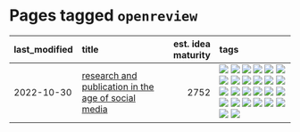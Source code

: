 # Pages tagged `openreview`

|last_modified|title|est. idea maturity|tags
|:---|:---|---:|:---|
|2022-10-30|[research and publication in the age of social media](../research-and-social.md)|2752|[![](https://img.shields.io/badge/tag-arxiv-83cbca)](../tags/arxiv.md) [![](https://img.shields.io/badge/tag-citation-e33481)](../tags/citation.md) [![](https://img.shields.io/badge/tag-corrections-b59164)](../tags/corrections.md) [![](https://img.shields.io/badge/tag-credit-2b1224)](../tags/credit.md) [![](https://img.shields.io/badge/tag-curation-869cae)](../tags/curation.md) [![](https://img.shields.io/badge/tag-discoverability-3c7f53)](../tags/discoverability.md) [![](https://img.shields.io/badge/tag-discussion-b08442)](../tags/discussion.md) [![](https://img.shields.io/badge/tag-feed-22d494)](../tags/feed.md) [![](https://img.shields.io/badge/tag-git-90446b)](../tags/git.md) [![](https://img.shields.io/badge/tag-git-90446b)](../tags/git.md) [![](https://img.shields.io/badge/tag-historyofscience-35d2ce)](../tags/historyofscience.md) [![](https://img.shields.io/badge/tag-mastodon-8e95e2)](../tags/mastodon.md) [![](https://img.shields.io/badge/tag-openreview-be4650)](../tags/openreview.md) [![](https://img.shields.io/badge/tag-paperswithcode-3f3dc3)](../tags/paperswithcode.md) [![](https://img.shields.io/badge/tag-platform-cdef47)](../tags/platform.md) [![](https://img.shields.io/badge/tag-publication-9c3a4a)](../tags/publication.md) [![](https://img.shields.io/badge/tag-reproducibility-99b5f2)](../tags/reproducibility.md) [![](https://img.shields.io/badge/tag-research-d46ff4)](../tags/research.md) [![](https://img.shields.io/badge/tag-retractions-faa2fc)](../tags/retractions.md) [![](https://img.shields.io/badge/tag-search-1ee399)](../tags/search.md) [![](https://img.shields.io/badge/tag-socialmedia-49fd1a)](../tags/socialmedia.md) [![](https://img.shields.io/badge/tag-stackoverflow-6edb5)](../tags/stackoverflow.md) [![](https://img.shields.io/badge/tag-subscription-f1c85)](../tags/subscription.md) [![](https://img.shields.io/badge/tag-transparency-2229ca)](../tags/transparency.md) [![](https://img.shields.io/badge/tag-twitter-3b815)](../tags/twitter.md) [![](https://img.shields.io/badge/tag-validation-3b18a)](../tags/validation.md)|